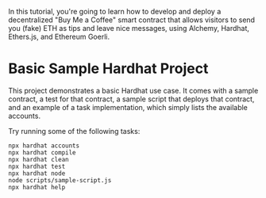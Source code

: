 In this tutorial, you're going to learn how to develop and deploy a decentralized "Buy Me a Coffee" smart contract that allows visitors to send you (fake) ETH as tips and leave nice messages, using Alchemy, Hardhat, Ethers.js, and Ethereum Goerli.

# Basic Sample Hardhat Project

This project demonstrates a basic Hardhat use case. It comes with a sample contract, a test for that contract, a sample script that deploys that contract, and an example of a task implementation, which simply lists the available accounts.

Try running some of the following tasks:

```shell
npx hardhat accounts
npx hardhat compile
npx hardhat clean
npx hardhat test
npx hardhat node
node scripts/sample-script.js
npx hardhat help
```
